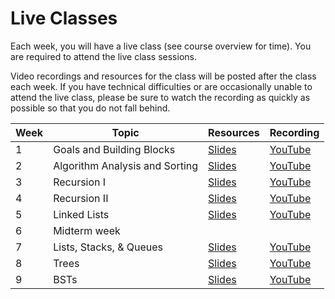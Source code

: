 # Live Classes

Each week, you will have a live class (see course overview for time). You are
required to attend the live class sessions.

Video recordings and resources for the class will be posted after the class
each week. If you have technical difficulties or are occasionally unable to
attend the live class, please be sure to watch the recording as quickly as
possible so that you do not fall behind.

| Week | Topic                          | Resources           | Recording           |
|------|--------------------------------|---------------------|---------------------|
|   1  | Goals and Building Blocks      | [Slides][w1-slides] | [YouTube][w1-video] |
|   2  | Algorithm Analysis and Sorting | [Slides][w2-slides] | [YouTube][w2-video] |
|   3  | Recursion I                    | [Slides][w3-slides] | [YouTube][w3-video] |
|   4  | Recursion II                   | [Slides][w4-slides] | [YouTube][w4-video] |
|   5  | Linked Lists                   | [Slides][w5-slides] | [YouTube][w5-video] |
|   6  | Midterm week                   |                     |                     |
|   7  | Lists, Stacks, & Queues        | [Slides][w7-slides] | [YouTube][w7-video] |
|   8  | Trees                          | [Slides][w8-slides] | [YouTube][w8-video] |
|   9  | BSTs                           | [Slides][w9-slides] | [YouTube][w9-video] |
<!--
-->

[w1-slides]: https://docs.google.com/presentation/d/1cJrAn-G08-5j5JO4cLQytj1Tqv3epBS0ImGp8lMvW84/edit?usp=sharing
[w1-video]: https://youtu.be/R5q75rIKPNc

[w2-slides]: https://docs.google.com/presentation/d/1Bm6blycl170HeguxzFvw-S8fu0MfXWhm1O54EsaC-Ns/edit?usp=sharing
[w2-video]: https://youtu.be/lSTW0kWiEQQ

[w3-slides]: https://docs.google.com/presentation/d/1L5t3RTue9KJACuVk_All-gURjJuQc5llE_cYW-fpZ10/edit?usp=sharing
[w3-video]: https://youtu.be/UJm7MBi4BNg

[w4-slides]: https://docs.google.com/presentation/d/1AfpbB4b74j38BZQ6rGV2_EInSThJc_Lg8eH8gSS9w9Y/edit?usp=sharing
[w4-video]: https://youtu.be/S7dNgbOVW4o

[w5-slides]: https://docs.google.com/presentation/d/1W6tZOnmSWyaCmc-KjmXi4dRvpbVDo4B0nUsyrcl2VIs/edit?usp=sharing
[w5-video]: https://youtu.be/3zTq2MJeG6c

[w7-slides]: https://docs.google.com/presentation/d/1B1C9dakzwtGuCBXfX2yqxQRyBdBQSKJwvbvqt9-Qt8w/edit?usp=sharing
[w7-video]: https://youtu.be/e5vwMzazEZs

[w8-slides]: https://docs.google.com/presentation/d/1xrwiCbCRRpg3cQDB8meNLT3jxysCgiQ_xWkhCIppc7E/edit?usp=sharing
[w8-video]: https://youtu.be/9ZD5x_S4HXs

[w9-slides]: https://docs.google.com/presentation/d/14lYr3ikyeMseJ1UevF1Y5UueaUwMWKN3sBJmBW7Sm-8/edit?usp=sharing
[w9-video]: https://youtu.be/2fDNYRzXKVs
